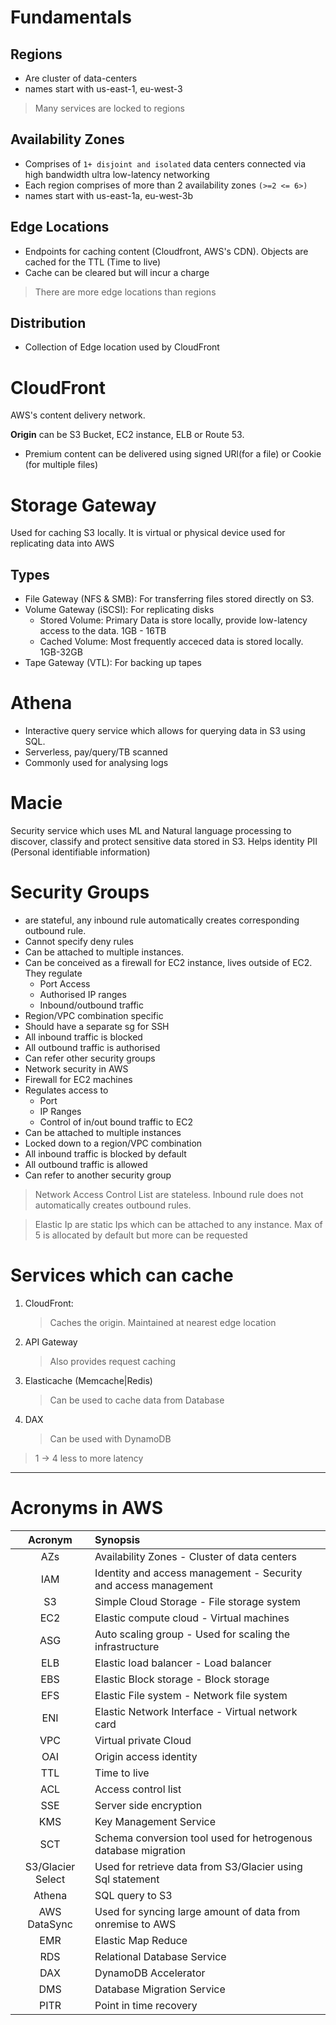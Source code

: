 # Fundamentals

## Regions 
* Are cluster of data-centers
* names start with us-east-1, eu-west-3
> Many services are locked to regions

## Availability Zones
* Comprises of `1+ disjoint and isolated` data centers connected via high bandwidth ultra low-latency networking
* Each region comprises of more than 2 availability zones `(>=2 <= 6>)`
* names start with us-east-1a, eu-west-3b

## Edge Locations
* Endpoints for caching content (Cloudfront, AWS's CDN). Objects are cached for the TTL (Time to live)
* Cache can be cleared but will incur a charge
> There are more edge locations than regions

## Distribution
* Collection of Edge location used by CloudFront

# CloudFront
AWS's content delivery network.

**Origin** can be S3 Bucket, EC2 instance, ELB or Route 53.

* Premium content can be delivered using signed URl(for a file) or Cookie (for multiple files)


# Storage Gateway
 Used for caching S3 locally. It is virtual or physical device used for replicating data into AWS

## Types
* File Gateway (NFS & SMB): For transferring files stored directly on S3.
* Volume Gateway (iSCSI): For replicating disks
    - Stored Volume: Primary Data is store locally, provide low-latency access to the data. 1GB - 16TB
    - Cached Volume: Most frequently acceced data is stored locally. 1GB-32GB
* Tape Gateway (VTL): For backing up tapes

# Athena
* Interactive query service which allows for querying data in S3 using SQL. 
* Serverless, pay/query/TB scanned
* Commonly used for analysing logs

# Macie
Security service which uses ML and Natural language processing to discover, classify and protect sensitive data stored in S3. Helps identity PII (Personal identifiable information)

# Security Groups
 - are stateful, any inbound rule automatically creates corresponding outbound rule.
 - Cannot specify deny rules
 - Can be attached to multiple instances.
 - Can be conceived as a firewall for EC2 instance, lives outside of EC2. They regulate
    * Port Access
    * Authorised IP ranges
    * Inbound/outbound traffic
 - Region/VPC combination specific
 - Should have a separate sg for SSH
 - All inbound traffic is blocked
 - All outbound traffic is authorised
 - Can refer other security groups
 - Network security in AWS
- Firewall for EC2 machines
- Regulates access to
    - Port
    - IP Ranges
    - Control of in/out bound traffic to EC2
- Can be attached to multiple instances
- Locked down to a region/VPC combination
- All inbound traffic is blocked by default
- All outbound traffic is allowed
- Can refer to another security group

> Network Access Control List are stateless. Inbound rule does not automatically creates outbound rules.

> Elastic Ip are static Ips which can be attached to any instance. Max of 5 is allocated by default but more can be requested

# Services which can cache
1. CloudFront: 
    > Caches the origin. Maintained at nearest edge location
2. API Gateway
    > Also provides request caching
3. Elasticache (Memcache|Redis)
    > Can be used to cache data from Database
4. DAX
    > Can be used with DynamoDB

> 1 -> 4 less to more latency
---

# Acronyms in AWS

| Acronym | Synopsis |
|:---------:|:----------|
| AZs               | Availability Zones - Cluster of data centers |
| IAM               | Identity and access management - Security and access management |
| S3                | Simple Cloud Storage - File storage system |
| EC2               | Elastic compute cloud - Virtual machines |
| ASG               | Auto scaling group - Used for scaling the infrastructure |
| ELB               | Elastic load balancer - Load balancer |
| EBS               | Elastic Block storage - Block storage |
| EFS               | Elastic File system - Network file system |
| ENI               | Elastic Network Interface - Virtual network card |
| VPC               | Virtual private Cloud |
| OAI               | Origin access identity |
| TTL               | Time to live |
| ACL               | Access control list |
| SSE               | Server side encryption |
| KMS               | Key Management Service |
| SCT               | Schema conversion tool used for hetrogenous database migration |
| S3/Glacier Select | Used for retrieve data from S3/Glacier using Sql statement |
| Athena            | SQL query to S3 |
| AWS DataSync      | Used for syncing large amount of data from onremise to AWS |
| EMR               | Elastic Map Reduce|
| RDS               | Relational Database Service |
| DAX               | DynamoDB Accelerator |
| DMS               | Database Migration Service |
| PITR              | Point in time recovery |